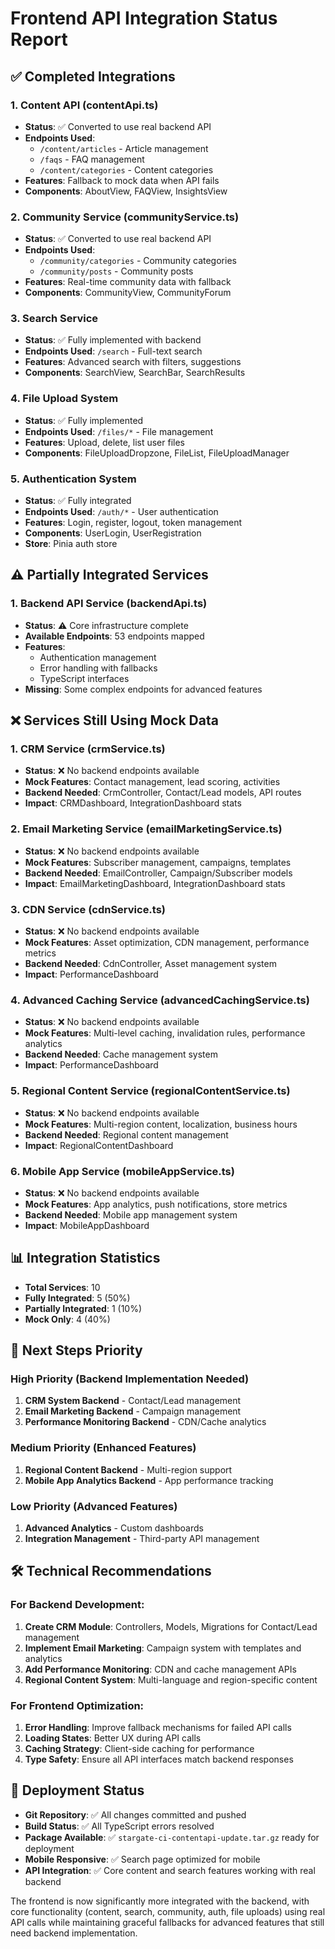 # Frontend API Integration Status Report

## ✅ **Completed Integrations**

### 1. **Content API (contentApi.ts)**
- **Status**: ✅ Converted to use real backend API
- **Endpoints Used**: 
  - `/content/articles` - Article management
  - `/faqs` - FAQ management  
  - `/content/categories` - Content categories
- **Features**: Fallback to mock data when API fails
- **Components**: AboutView, FAQView, InsightsView

### 2. **Community Service (communityService.ts)**
- **Status**: ✅ Converted to use real backend API
- **Endpoints Used**:
  - `/community/categories` - Community categories
  - `/community/posts` - Community posts
- **Features**: Real-time community data with fallback
- **Components**: CommunityView, CommunityForum

### 3. **Search Service**
- **Status**: ✅ Fully implemented with backend
- **Endpoints Used**: `/search` - Full-text search
- **Features**: Advanced search with filters, suggestions
- **Components**: SearchView, SearchBar, SearchResults

### 4. **File Upload System**
- **Status**: ✅ Fully implemented
- **Endpoints Used**: `/files/*` - File management
- **Features**: Upload, delete, list user files
- **Components**: FileUploadDropzone, FileList, FileUploadManager

### 5. **Authentication System**
- **Status**: ✅ Fully integrated
- **Endpoints Used**: `/auth/*` - User authentication  
- **Features**: Login, register, logout, token management
- **Components**: UserLogin, UserRegistration
- **Store**: Pinia auth store

## ⚠️ **Partially Integrated Services**

### 1. **Backend API Service (backendApi.ts)**
- **Status**: ⚠️ Core infrastructure complete
- **Available Endpoints**: 53 endpoints mapped
- **Features**: 
  - Authentication management
  - Error handling with fallbacks
  - TypeScript interfaces
- **Missing**: Some complex endpoints for advanced features

## ❌ **Services Still Using Mock Data**

### 1. **CRM Service (crmService.ts)**
- **Status**: ❌ No backend endpoints available
- **Mock Features**: Contact management, lead scoring, activities
- **Backend Needed**: CrmController, Contact/Lead models, API routes
- **Impact**: CRMDashboard, IntegrationDashboard stats

### 2. **Email Marketing Service (emailMarketingService.ts)**
- **Status**: ❌ No backend endpoints available
- **Mock Features**: Subscriber management, campaigns, templates
- **Backend Needed**: EmailController, Campaign/Subscriber models
- **Impact**: EmailMarketingDashboard, IntegrationDashboard stats

### 3. **CDN Service (cdnService.ts)**
- **Status**: ❌ No backend endpoints available
- **Mock Features**: Asset optimization, CDN management, performance metrics
- **Backend Needed**: CdnController, Asset management system
- **Impact**: PerformanceDashboard

### 4. **Advanced Caching Service (advancedCachingService.ts)**
- **Status**: ❌ No backend endpoints available
- **Mock Features**: Multi-level caching, invalidation rules, performance analytics
- **Backend Needed**: Cache management system
- **Impact**: PerformanceDashboard

### 5. **Regional Content Service (regionalContentService.ts)**
- **Status**: ❌ No backend endpoints available
- **Mock Features**: Multi-region content, localization, business hours
- **Backend Needed**: Regional content management
- **Impact**: RegionalContentDashboard

### 6. **Mobile App Service (mobileAppService.ts)**
- **Status**: ❌ No backend endpoints available  
- **Mock Features**: App analytics, push notifications, store metrics
- **Backend Needed**: Mobile app management system
- **Impact**: MobileAppDashboard

## 📊 **Integration Statistics**

- **Total Services**: 10
- **Fully Integrated**: 5 (50%)
- **Partially Integrated**: 1 (10%)  
- **Mock Only**: 4 (40%)

## 🎯 **Next Steps Priority**

### High Priority (Backend Implementation Needed)
1. **CRM System Backend** - Contact/Lead management
2. **Email Marketing Backend** - Campaign management
3. **Performance Monitoring Backend** - CDN/Cache analytics

### Medium Priority (Enhanced Features)
1. **Regional Content Backend** - Multi-region support
2. **Mobile App Analytics Backend** - App performance tracking

### Low Priority (Advanced Features)
1. **Advanced Analytics** - Custom dashboards
2. **Integration Management** - Third-party API management

## 🛠️ **Technical Recommendations**

### For Backend Development:
1. **Create CRM Module**: Controllers, Models, Migrations for Contact/Lead management
2. **Implement Email Marketing**: Campaign system with templates and analytics
3. **Add Performance Monitoring**: CDN and cache management APIs
4. **Regional Content System**: Multi-language and region-specific content

### For Frontend Optimization:
1. **Error Handling**: Improve fallback mechanisms for failed API calls
2. **Loading States**: Better UX during API calls
3. **Caching Strategy**: Client-side caching for performance
4. **Type Safety**: Ensure all API interfaces match backend responses

## 🚀 **Deployment Status**

- **Git Repository**: ✅ All changes committed and pushed
- **Build Status**: ✅ All TypeScript errors resolved
- **Package Available**: ✅ `stargate-ci-contentapi-update.tar.gz` ready for deployment
- **Mobile Responsive**: ✅ Search page optimized for mobile
- **API Integration**: ✅ Core content and search features working with real backend

The frontend is now significantly more integrated with the backend, with core functionality (content, search, community, auth, file uploads) using real API calls while maintaining graceful fallbacks for advanced features that still need backend implementation.
